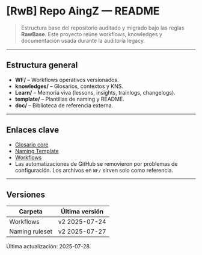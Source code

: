# [RwB] Repo AingZ — README

> Estructura base del repositorio auditado y migrado bajo las reglas **RawBase**.
> Este proyecto reúne workflows, knowledges y documentación usada durante la auditoría legacy.

---

## Estructura general
- **WF/** – Workflows operativos versionados.
- **knowledges/** – Glosarios, contextos y KNS.
- **Learn/** – Memoria viva (lessons, insights, trainlogs, changelogs).
- **template/** – Plantillas de naming y README.
- **doc/** – Biblioteca de referencia externa.

---

## Enlaces clave
 - [Glosario core](knowledges/glossary/rw_b_glosario_code_v_0_core.md)
 - [Naming Template](template/naming/rw_b_naming_template_v_1.md)
- [Workflows](WF/)
- Las automatizaciones de GitHub se removieron por problemas de configuración. Los archivos en `WF/` sirven solo como referencia.
---

## Versiones
| Carpeta | Última versión |
| ------- | -------------- |
| Workflows | v2 2025-07-24 |
| Naming ruleset | v2 2025-07-27 |


Última actualización: 2025-07-28.
